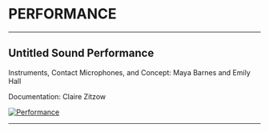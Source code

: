 # PERFORMANCE

---

## Untitled Sound Performance

Instruments, Contact Microphones, and Concept: Maya Barnes and Emily Hall

Documentation: Claire Zitzow

[![Performance](http://img.youtube.com/vi/1kIkovsWqLw/0.jpg)](http://www.youtube.com/watch?v=1kIkovsWqLw)

---
